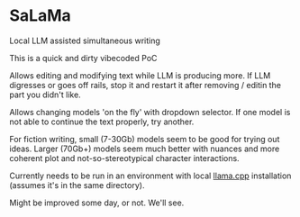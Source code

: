 # SaLaMa
Local LLM assisted simultaneous writing

This is a quick and dirty vibecoded PoC

Allows editing and modifying text while LLM is producing more. If LLM digresses or goes off rails, stop it and restart it after removing / editin the part you didn't like.

Allows changing models 'on the fly' with dropdown selector. If one model is not able to continue the text properly, try another. 

For fiction writing, small (7-30Gb) models seem to be good for trying out ideas. Larger (70Gb+) models seem much better with nuances and more coherent plot and not-so-stereotypical character interactions.


Currently needs to be run in an environment with local [llama.cpp](https://github.com/ggml-org/llama.cpp) installation (assumes it's in the same directory).

Might be improved some day, or not. We'll see.
